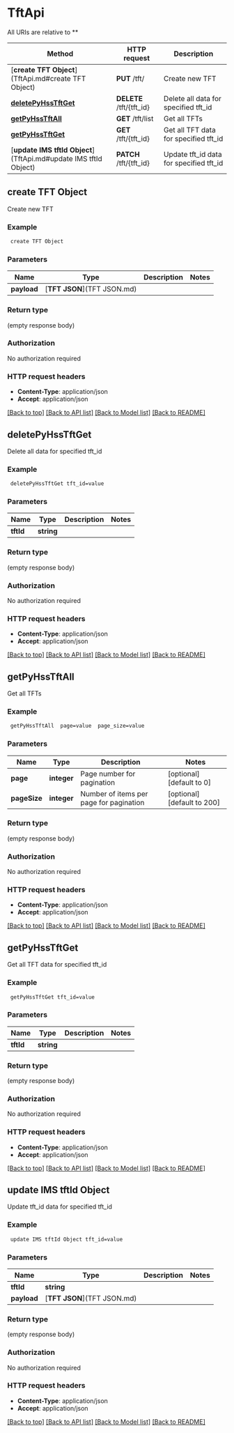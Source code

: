 # TftApi

All URIs are relative to **

Method | HTTP request | Description
------------- | ------------- | -------------
[**create TFT Object**](TftApi.md#create TFT Object) | **PUT** /tft/ | Create new TFT
[**deletePyHssTftGet**](TftApi.md#deletePyHssTftGet) | **DELETE** /tft/{tft_id} | Delete all data for specified tft_id
[**getPyHssTftAll**](TftApi.md#getPyHssTftAll) | **GET** /tft/list | Get all TFTs
[**getPyHssTftGet**](TftApi.md#getPyHssTftGet) | **GET** /tft/{tft_id} | Get all TFT data for specified tft_id
[**update IMS tftId Object**](TftApi.md#update IMS tftId Object) | **PATCH** /tft/{tft_id} | Update tft_id data for specified tft_id


## **create TFT Object**

Create new TFT

### Example
```bash
 create TFT Object
```

### Parameters

Name | Type | Description  | Notes
------------- | ------------- | ------------- | -------------
 **payload** | [**TFT JSON**](TFT JSON.md) |  |

### Return type

(empty response body)

### Authorization

No authorization required

### HTTP request headers

 - **Content-Type**: application/json
 - **Accept**: application/json

[[Back to top]](#) [[Back to API list]](../README.md#documentation-for-api-endpoints) [[Back to Model list]](../README.md#documentation-for-models) [[Back to README]](../README.md)

## **deletePyHssTftGet**

Delete all data for specified tft_id

### Example
```bash
 deletePyHssTftGet tft_id=value
```

### Parameters

Name | Type | Description  | Notes
------------- | ------------- | ------------- | -------------
 **tftId** | **string** |  |

### Return type

(empty response body)

### Authorization

No authorization required

### HTTP request headers

 - **Content-Type**: application/json
 - **Accept**: application/json

[[Back to top]](#) [[Back to API list]](../README.md#documentation-for-api-endpoints) [[Back to Model list]](../README.md#documentation-for-models) [[Back to README]](../README.md)

## **getPyHssTftAll**

Get all TFTs

### Example
```bash
 getPyHssTftAll  page=value  page_size=value
```

### Parameters

Name | Type | Description  | Notes
------------- | ------------- | ------------- | -------------
 **page** | **integer** | Page number for pagination | [optional] [default to 0]
 **pageSize** | **integer** | Number of items per page for pagination | [optional] [default to 200]

### Return type

(empty response body)

### Authorization

No authorization required

### HTTP request headers

 - **Content-Type**: application/json
 - **Accept**: application/json

[[Back to top]](#) [[Back to API list]](../README.md#documentation-for-api-endpoints) [[Back to Model list]](../README.md#documentation-for-models) [[Back to README]](../README.md)

## **getPyHssTftGet**

Get all TFT data for specified tft_id

### Example
```bash
 getPyHssTftGet tft_id=value
```

### Parameters

Name | Type | Description  | Notes
------------- | ------------- | ------------- | -------------
 **tftId** | **string** |  |

### Return type

(empty response body)

### Authorization

No authorization required

### HTTP request headers

 - **Content-Type**: application/json
 - **Accept**: application/json

[[Back to top]](#) [[Back to API list]](../README.md#documentation-for-api-endpoints) [[Back to Model list]](../README.md#documentation-for-models) [[Back to README]](../README.md)

## **update IMS tftId Object**

Update tft_id data for specified tft_id

### Example
```bash
 update IMS tftId Object tft_id=value
```

### Parameters

Name | Type | Description  | Notes
------------- | ------------- | ------------- | -------------
 **tftId** | **string** |  |
 **payload** | [**TFT JSON**](TFT JSON.md) |  |

### Return type

(empty response body)

### Authorization

No authorization required

### HTTP request headers

 - **Content-Type**: application/json
 - **Accept**: application/json

[[Back to top]](#) [[Back to API list]](../README.md#documentation-for-api-endpoints) [[Back to Model list]](../README.md#documentation-for-models) [[Back to README]](../README.md)

